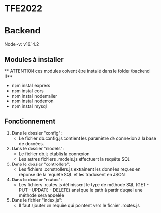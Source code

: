 # TFE2022

# Backend
Node -v: v16.14.2
## Modules à installer
** ATTENTION ces modules doivent être installé dans le folder /backend !!**
* npm install express
* npm install cors
* npm install nodemailer
* npm install nodemon
* npm install mysql

## Fonctionnement
1. Dans le dossier "config":
   * Le fichier db.config.js contient les paramètre de connexion à la base de données.
2. Dans le dossier "models":
   * Le fichier db.js établis la connexion
   * Les autres fichiers .models.js effectuent la requête SQL
3. Dans le dossier "controllers":
   * Les fichiers .constrollers.js extrainent les données reçues en réponse de la requête SQL et les traduisent en JSON
4. Dans le dossier "routes":
   * Les fichiers .routes.js définissent le type de méthode SQL (GET - PUT - UPDATE - DELETE) ansi que le path à partir duquel une méthode sera appelée
5. Dans le fichier "index.js":
   * Il faut ajouter un require qui pointent vers le fichier .routes.js
